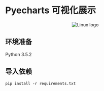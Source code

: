 # Pyecharts 可视化展示



<p align="center">
  <img src="https://s1.ax1x.com/2018/08/28/POCVFx.gif" alt="Linux logo"/>
</p>


## 环境准备
Python 3.5.2
## 导入依赖
```
pip install -r requirements.txt 
```
